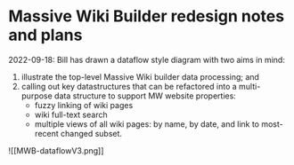 # Massive Wiki Builder redesign notes and plans

2022-09-18: Bill has drawn a dataflow style diagram with two aims in mind:  
1. illustrate the top-level Massive Wiki builder data processing; and  
2. calling out key datastructures that can be refactored into a multi-purpose data structure to support MW website properties:  
	- fuzzy linking of wiki pages  
	- wiki full-text search  
	- multiple views of all wiki pages: by name, by date, and link to most-recent changed subset.  

![[MWB-dataflowV3.png]]

